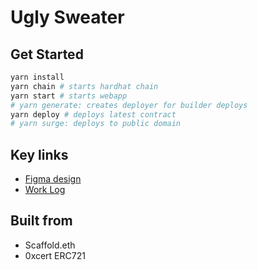 # Ugly Sweater

## Get Started

```sh
yarn install
yarn chain # starts hardhat chain
yarn start # starts webapp
# yarn generate: creates deployer for builder deploys
yarn deploy # deploys latest contract
# yarn surge: deploys to public domain
```

## Key links
- [Figma design](https://www.figma.com/file/njZ2qrsSGJM7yir96GEK3Q/Ugly-Sweater-V0.1?node-id=0%3A1&t=KlCnfx6g9lupbNcc-1)
- [Work Log](https://hackmd.io/PGudJNcaQamNKp6ZAhugFA)

## Built from
- Scaffold.eth
- 0xcert ERC721